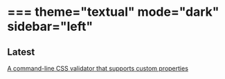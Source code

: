 ===
theme="textual"
mode="dark"
sidebar="left"
===

## Latest

[A command-line CSS validator that supports custom properties](articles/css-validator.html)


